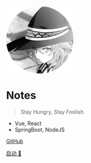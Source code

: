 <img title="" src="assets/5dcd7c81c64d880e84e3f29c740cede0f5378c4e.png" alt="logo" width="182">

# Notes

> Stay Hungry, Stay Foolish.

- Vue, React
- SpringBoot, NodeJS

[GitHub](https://gitee.com/yongxuanf) 

[启动 🚀](/home)
